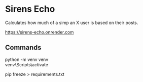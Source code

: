 # Sirens Echo

Calculates how much of a simp an X user is based on their posts.

https://sirens-echo.onrender.com


## Commands
python -m venv venv                                      
venv\Scripts\activate

pip freeze > requirements.txt